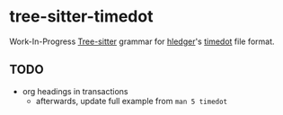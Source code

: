 # tree-sitter-timedot

Work-In-Progress [Tree-sitter](https://tree-sitter.github.io/tree-sitter/) grammar for [hledger](https://hledger.org/)'s [timedot](https://hledger.org/1.32/hledger.html#timedot-format) file format.

## TODO

- org headings in transactions
    - afterwards, update full example from `man 5 timedot`
